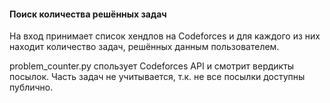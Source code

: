 #### Поиск количества решённых задач
 На вход принимает список хендлов на Codeforces и для каждого из них находит количество задач, решённых данным пользователем.
 
problem_counter.py спользует Codeforces API и смотрит вердикты посылок. Часть задач не учитывается, т.к. не все посылки доступны публично.